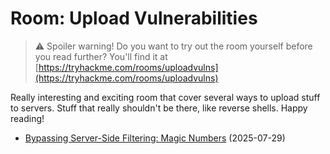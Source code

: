 # Room: Upload Vulnerabilities

> ⚠️ Spoiler warning! Do you want to try out the room yourself before you read further? You'll find it at [https://tryhackme.com/rooms/uploadvulns](https://tryhackme.com/rooms/uploadvulns)

Really interesting and exciting room that cover several ways to upload stuff to servers. Stuff that really shouldn't be there, like reverse shells. Happy reading!

- [Bypassing Server-Side Filtering: Magic Numbers](./task_9/) (2025-07-29)